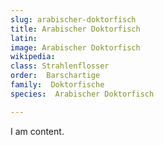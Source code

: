 ```yaml
---
slug: arabischer-doktorfisch
title: Arabischer Doktorfisch
latin:
image: Arabischer Doktorfisch
wikipedia: 
class: Strahlenflosser
order:  Barschartige
family:  Doktorfische
species:  Arabischer Doktorfisch

---
```


I am content.

